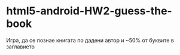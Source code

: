 # html5-android-HW2-guess-the-book
Игра, да се познае книгата по дадени автор и ~50% от буквите в заглавието
